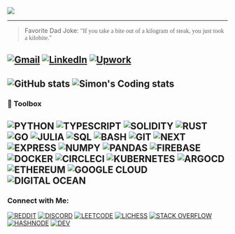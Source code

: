 <img align="center" src="https://github.com/Salvien-code/Heavy/blob/main/Lightweight.gif" />

----
> Favorite Dad Joke: <span style="font-family:Papyrus">"If you take a bite out of a kilogram of steak, you just took a kilobite."</span>

[![Gmail](https://img.shields.io/badge/Gmail-%23EA4335?style=for-the-badge&logo=gmail&logoColor=%23FFFFFF)](mailto:salviensky@gmail.com) 
[![LinkedIn](https://img.shields.io/badge/linkedin-%230A66C2?style=for-the-badge&logo=linkedin&logoColor=%23FFFFFF)](https://linkedin.com/in/ximon/) 
[![Upwork](https://img.shields.io/badge/upwork-%44CE29?style=for-the-badge&logo=upwork&logoColor=%23FFFFFF)](https://www.upwork.com/freelancers/~01a978578ae872ab32) 
----

![GitHub stats](https://github-readme-stats.vercel.app/api?username=salvien-code&count_private=true&include_all_commits&show_icons=true&theme=github_dark)
![Simon's Coding stats](https://github-readme-stats.vercel.app/api/wakatime?username=ximon&langs_count=5&theme=github_dark&custom_title=Simon%20Stats)
----

### 🧰 Toolbox
![PYTHON](https://img.shields.io/badge/Language-Python-%23ffffff?style=plastic&logo=python&logoColor=%233776AB)
![TYPESCRIPT](https://img.shields.io/badge/Language-Typescript-%23ffffff?style=plastic&logo=typescript&logoColor=%233178C6)
![SOLIDITY](https://img.shields.io/badge/Language-Solidity-%23ffffff?style=plastic&logo=solidity&logoColor=%23363636)
![RUST](https://img.shields.io/badge/Language-Rust-%23ffffff?style=plastic&logo=rust&logoColor=%23000000)
![GO](https://img.shields.io/badge/Language-Go-%23ffffff?style=plastic&logo=go&logoColor=%2300ADD8)
![JULIA](https://img.shields.io/badge/Language-Julia-%23ffffff?style=plastic&logo=julia&logoColor=%239558B2)
![SQL](https://img.shields.io/badge/Language-SQL-%23ffffff?style=plastic&logo=mysql&logoColor=%234479A1)
![BASH](https://img.shields.io/badge/Tool-Bash-%23ffffff?style=plastic&logo=gnubash&logoColor=%234EAA25)
![GIT](https://img.shields.io/badge/Tool-Git-%23ffffff?style=plastic&logo=git&logoColor=%23F05032)
![NEXT](https://img.shields.io/badge/Tool-Next.js-%23ffffff?style=plastic&logo=next.js&logoColor=%23000000)
![EXPRESS](https://img.shields.io/badge/Tool-Express-%23ffffff?style=plastic&logo=express&logoColor=%23000000)
![NUMPY](https://img.shields.io/badge/Tool-NumPy-%23ffffff?style=plastic&logo=numpy&logoColor=%23013243)
![PANDAS](https://img.shields.io/badge/Tool-Pandas-%23ffffff?style=plastic&logo=pandas&logoColor=%23150458)
![FIREBASE](https://img.shields.io/badge/Tool-Firebase-%23ffffff?style=plastic&logo=firebase&logoColor=%23FFCA28)
![DOCKER](https://img.shields.io/badge/Tool-Docker-%23ffffff?style=plastic&logo=docker&logoColor=%232496ED)
![CIRCLECI](https://img.shields.io/badge/Tool-Circle%20CI-%23ffffff?style=plastic&logo=circleci&logoColor=%23343434)
![KUBERNETES](https://img.shields.io/badge/Tool-Kubernetes-%23ffffff?style=plastic&logo=kubernetes&logoColor=%23326CE5) 
![ARGOCD](https://img.shields.io/badge/Tool-Argo%20CD-%23ffffff?style=plastic&logo=argo&logoColor=%23EF7B4D)
![ETHEREUM](https://img.shields.io/badge/Tech-Ethereum-%23ffffff?style=plastic&logo=ethereum&logoColor=%233C3C3D)
![GOOGLE CLOUD](https://img.shields.io/badge/Tech-Google%20Cloud-%23ffffff?style=plastic&logo=googlecloud&logoColor=%234285F4)
![DIGITAL OCEAN](https://img.shields.io/badge/Tech-DigitalOcean-%23ffffff?style=plastic&logo=digitalocean&logoColor=%230080FF) 
----

### Connect with Me:
[![REDDIT](https://img.shields.io/badge/-Reddit-%23FF4500?style=social&logo=reddit)](https://www.reddit.com/user/simon_ximon/)
[![DISCORD](https://img.shields.io/badge/-Discord-orange?style=social&logo=discord)]()
[![LEETCODE](https://img.shields.io/badge/-LeetCode-orange?style=social&logo=leetcode)](https://www.leetcode.com/salvien-code)
[![LICHESS](https://img.shields.io/badge/-Lichess-orange?style=social&logo=lichess)](https://lichess.org/@/Simon_ximon)
[![STACK OVERFLOW](https://img.shields.io/badge/-Stack%20Overflow-orange?style=social&logo=stackoverflow)](https://stackoverflow.com/users/19064733)
[![HASHNODE](https://img.shields.io/badge/-HashNode-orange?style=social&logo=hashnode)](https://hashnode.com/@ximon)
[![DEV](https://img.shields.io/badge/-Dev.to-orange?style=social&logo=dev.to)](https://dev.to/salviencode/)
